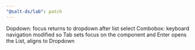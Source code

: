```yaml
---
"@salt-ds/lab": patch
---
```


Dopdown: focus returns to dropdown after list select
Combobox: keyboard navigation modified so Tab sets focus on the component and Enter opens the List, aligns to Dropdown
